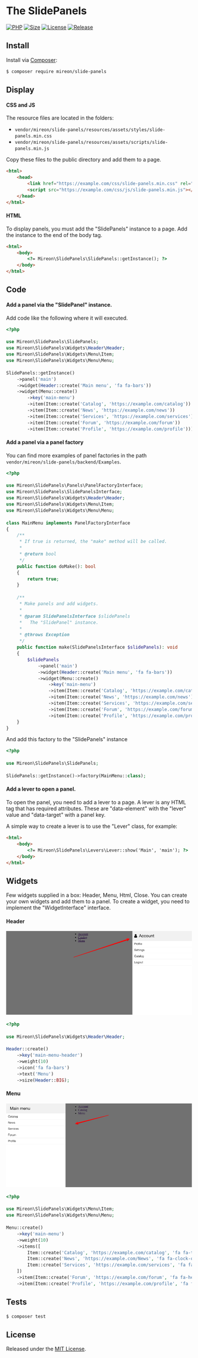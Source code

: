 # The SlidePanels

[![PHP](https://img.shields.io/badge/php-7.4-green.svg?color=red)](https://github.com/Mireon/yandex-turbo)
[![Size](https://img.shields.io/github/repo-size/mireon/slide-panels?color=green)](https://github.com/Mireon/yandex-turbo)
[![License](https://img.shields.io/github/license/mireon/slide-panels?color=green)](https://github.com/Mireon/yandex-turbo)
[![Release](https://img.shields.io/github/v/release/mireon/slide-panels?color=red)](https://github.com/Mireon/yandex-turbo)

## Install

Install via [Composer](https://getcomposer.org/):

```sh
$ composer require mireon/slide-panels
```

## Display

#### CSS and JS

The resource files are located in the folders:
- `vendor/mireon/slide-panels/resources/assets/styles/slide-panels.min.css`
- `vendor/mireon/slide-panels/resources/assets/scripts/slide-panels.min.js`

Copy these files to the public directory and add them to a page.

```html
<html>
    <head>
        <link href="https://example.com/css/slide-panels.min.css" rel="stylesheet" type="text/css">
        <script src="https://example.com/css/js/slide-panels.min.js"></script>    
    </head>
</html>
```

#### HTML

To display panels, you must add the "SlidePanels" instance to a page. Add the instance to the end of the body tag.

```html
<html>
    <body>
        <?= Mireon\SlidePanels\SlidePanels::getInstance(); ?>
    </body>
</html>
```

## Code

#### Add a panel via the "SlidePanel" instance.

Add code like the following where it will executed.

```php
<?php

use Mireon\SlidePanels\SlidePanels;
use Mireon\SlidePanels\Widgets\Header\Header;
use Mireon\SlidePanels\Widgets\Menu\Item;
use Mireon\SlidePanels\Widgets\Menu\Menu;

SlidePanels::getInstance()
    ->panel('main')
    ->widget(Header::create('Main menu', 'fa fa-bars'))
    ->widget(Menu::create()
        ->key('main-menu')
        ->item(Item::create('Catalog', 'https://example.com/catalog'))
        ->item(Item::create('News', 'https://example.com/news'))
        ->item(Item::create('Services', 'https://example.com/services'))
        ->item(Item::create('Forum', 'https://example.com/forum'))
        ->item(Item::create('Profile', 'https://example.com/profile')));
```

#### Add a panel via a panel factory

You can find more examples of panel factories in the path `vendor/mireon/slide-panels/backend/Examples`.

```php
<?php

use Mireon\SlidePanels\Panels\PanelFactoryInterface;
use Mireon\SlidePanels\SlidePanelsInterface;
use Mireon\SlidePanels\Widgets\Header\Header;
use Mireon\SlidePanels\Widgets\Menu\Item;
use Mireon\SlidePanels\Widgets\Menu\Menu;

class MainMenu implements PanelFactoryInterface
{
    /**
     * If true is returned, the "make" method will be called.
     * 
     * @return bool 
     */
    public function doMake(): bool
    {
        return true;
    }

    /**
     * Make panels and add widgets.
     *
     * @param SlidePanelsInterface $slidePanels
     *   The "SlidePanel" instance.
     *
     * @throws Exception
     */
    public function make(SlidePanelsInterface $slidePanels): void
    {
        $slidePanels
            ->panel('main')
            ->widget(Header::create('Main menu', 'fa fa-bars'))
            ->widget(Menu::create()
                ->key('main-menu')
                ->item(Item::create('Catalog', 'https://example.com/catalog'))
                ->item(Item::create('News', 'https://example.com/news'))
                ->item(Item::create('Services', 'https://example.com/services'))
                ->item(Item::create('Forum', 'https://example.com/forum'))
                ->item(Item::create('Profile', 'https://example.com/profile')));
    }
}
```

And add this factory to the "SlidePanels" instance

```php
<?php

use Mireon\SlidePanels\SlidePanels;

SlidePanels::getInstance()->factory(MainMenu::class);
```

#### Add a lever to open a panel.

To open the panel, you need to add a lever to a page. A lever is any HTML tag that has required attributes. These are "data-element" with the "lever" value and "data-target" with a panel key. 

A simple way to create a lever is to use the "Lever" class, for example: 

```html
<html>
    <body>
        <?= Mireon\SlidePanels\Levers\Lever::show('Main', 'main'); ?>
    </body>
</html>
```

## Widgets

Few widgets supplied in a box: Header, Menu, Html, Close. You can create your own widgets and add them to a panel. To create a widget, you need to implement the "WidgetInterface" interface.

#### Header

![The "Header" widget](docs/images/widgets-header.jpg?raw=true)

```php
<?php

use Mireon\SlidePanels\Widgets\Header\Header;

Header::create()
    ->key('main-menu-header')
    ->weight(10)
    ->icon('fa fa-bars')
    ->text('Menu')
    ->size(Header::BIG);
```

#### Menu

![The "Header" widget](docs/images/widgets-menu.jpg?raw=true)

```php
<?php

use Mireon\SlidePanels\Widgets\Menu\Item;
use Mireon\SlidePanels\Widgets\Menu\Menu;

Menu::create()
    ->key('main-menu')
    ->weight(10)
    ->items([
        Item::create('Catalog', 'https://example.com/catalog', 'fa fa-th'),
        Item::create('News', 'https://example.com/News', 'fa fa-clock-o'),
        Item::create('Services', 'https://example.com/services', 'fa fa-list-alt'),
    ])
    ->item(Item::create('Forum', 'https://example.com/forum', 'fa fa-headphones'))
    ->item(Item::create('Profile', 'https://example.com/profile', 'fa fa-user-o'));
```

## Tests

```sh
$ composer test
```

## License

Released under the [MIT License](https://opensource.org/licenses/MIT).
